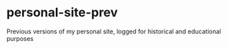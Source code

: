 # personal-site-prev
Previous versions of my personal site, logged for historical and educational purposes

